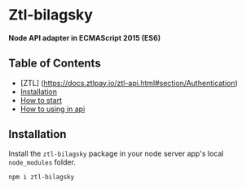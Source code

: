 # Ztl-bilagsky

#### Node API adapter in ECMAScript 2015 (ES6)

## Table of Contents
- [ZTL] (https://docs.ztlpay.io/ztl-api.html#section/Authentication)
- [Installation](#installation)
- [How to start](#how-to-start)
- [How to using in api](#how-to-using-in-api)
    
## Installation

Install the `ztl-bilagsky` package in your node server app's local `node_modules` folder.

```bash
npm i ztl-bilagsky
```
